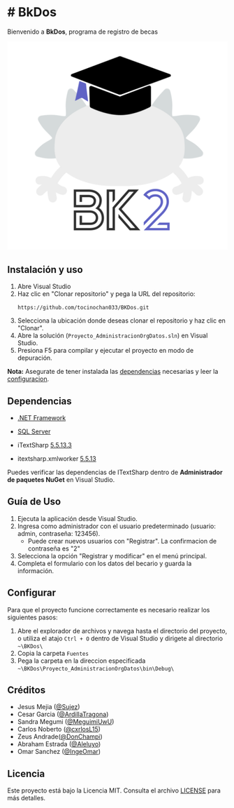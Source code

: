 ﻿# # BkDos

Bienvenido a **BkDos**, programa de registro de becas

![](https://raw.githubusercontent.com/tocinochan033/BKDos/master/Imagenes/Logo.png)

## Instalación y uso

1. Abre  Visual Studio 
2. Haz clic en "Clonar repositorio" y pega la URL del repositorio: 
    ```
	https://github.com/tocinochan033/BKDos.git
	```
3. Selecciona la ubicación donde deseas clonar el repositorio y haz clic en "Clonar".
4. Abre la solución (`Proyecto_AdministracionOrgDatos.sln`) en Visual Studio.
5. Presiona F5 para compilar y ejecutar el proyecto en modo de depuración.

**Nota:** Asegurate de tener instalada las [dependencias](#dependencias) necesarias y leer la [configuracion](#configurar).

## Dependencias
- [.NET Framework](https://dotnet.microsoft.com/en-us/download/visual-studio-sdks)
- [SQL Server](https://www.microsoft.com/es-MX/sql-server/sql-server-downloads)


- iTextSharp [5.5.13.3]()
- itextsharp.xmlworker [5.5.13]()

Puedes verificar las dependencias de ITextSharp dentro de **Administrador de paquetes NuGet** en Visual Studio.

## Guía de Uso

1. Ejecuta la aplicación desde Visual Studio.
2. Ingresa como administrador con el usuario predeterminado (usuario: admin, contraseña: 123456).
	- Puede crear nuevos usuarios con "Registrar". La confirmacion de contraseña es "2"
3. Selecciona la opción "Registrar y modificar" en el menú principal.
4. Completa el formulario con los datos del becario y guarda la información.


## Configurar
Para que el proyecto funcione correctamente es necesario realizar los siguientes pasos:

1. Abre el explorador de archivos y navega hasta el directorio del proyecto, o utiliza el atajo `Ctrl + O` dentro de Visual Studio y dirigete al directorio `~\BKDos\` 
2. Copia la carpeta `Fuentes`
3. Pega la carpeta en la direccion especificada `~\BKDos\Proyecto_AdministracionOrgDatos\bin\Debug\`

## Créditos

- Jesus Mejia ([@Sujez](https://github.com/Sujez))
- Cesar Garcia ([@ArdillaTragona](https://github.com/ArdillaTragona))
- Sandra Megumi ([@MeguimiUwU](https://github.com/MegumiUwU))
- Carlos Noberto ([@cxrlosL15](https://github.com/cxrlosL15))
- Zeus Andrade([@DonChampi](https://github.com/DonChampi))
- Abraham Estrada ([@Aleluyo](https://github.com/Aleluyo))
- Omar Sanchez ([@IngeOmar](https://github.com/IngeOmar))

## Licencia

Este proyecto está bajo la Licencia MIT. Consulta el archivo [LICENSE](LICENSE) para más detalles.
